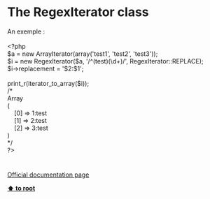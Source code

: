 # The RegexIterator class




<div class="phpcode"><span class="html">
An exemple :
<br>
<br><span class="default">&lt;?php
<br>$a </span><span class="keyword">= new </span><span class="default">ArrayIterator</span><span class="keyword">(array(</span><span class="string">&apos;test1&apos;</span><span class="keyword">, </span><span class="string">&apos;test2&apos;</span><span class="keyword">, </span><span class="string">&apos;test3&apos;</span><span class="keyword">));
<br></span><span class="default">$i </span><span class="keyword">= new </span><span class="default">RegexIterator</span><span class="keyword">(</span><span class="default">$a</span><span class="keyword">, </span><span class="string">&apos;/^(test)(\d+)/&apos;</span><span class="keyword">, </span><span class="default">RegexIterator</span><span class="keyword">::</span><span class="default">REPLACE</span><span class="keyword">);
<br></span><span class="default">$i</span><span class="keyword">-&gt;</span><span class="default">replacement </span><span class="keyword">= </span><span class="string">&apos;$2:$1&apos;</span><span class="keyword">;
<br>&#xA0; &#xA0; &#xA0;&#xA0; 
<br></span><span class="default">print_r</span><span class="keyword">(</span><span class="default">iterator_to_array</span><span class="keyword">(</span><span class="default">$i</span><span class="keyword">));
<br></span><span class="comment">/*
<br>Array
<br>(
<br>&#xA0; &#xA0; [0] =&gt; 1:test
<br>&#xA0; &#xA0; [1] =&gt; 2:test
<br>&#xA0; &#xA0; [2] =&gt; 3:test
<br>)
<br>*/
<br></span><span class="default">?&gt;</span>
</span>
</div>
  

#

[Official documentation page](https://www.php.net/manual/en/class.regexiterator.php)

**[⬆ to root](/)**